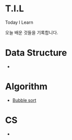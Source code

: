 # T.I.L
Today I Learn

오늘 배운 것들을 기록합니다.

# Data Structure 
- []()

# Algorithm
- [Bubble sort]()

# CS
- []()
